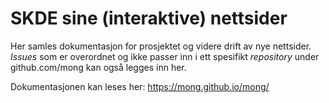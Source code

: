 # SKDE sine (interaktive) nettsider

Her samles dokumentasjon for prosjektet og videre drift av nye nettsider. *Issues* som er overordnet og ikke passer inn i ett spesifikt *repository* under github.com/mong kan også legges inn her.

Dokumentasjonen kan leses her: https://mong.github.io/mong/

